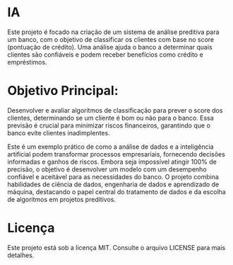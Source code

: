 # IA
Este projeto é focado na criação de um sistema de análise preditiva para um banco, com o objetivo de classificar os clientes com base no score (pontuação de crédito). Uma análise ajuda o banco a determinar quais clientes são confiáveis ​​e podem receber benefícios como crédito e empréstimos.

# Objetivo Principal:
Desenvolver e avaliar algoritmos de classificação para prever o score dos clientes, determinando se um cliente é bom ou não para o banco. Essa previsão é crucial para minimizar riscos financeiros, garantindo que o banco evite clientes inadimplentes.

Este é um exemplo prático de como a análise de dados e a inteligência artificial podem transformar processos empresariais, fornecendo decisões informadas e ganhos de riscos. Embora seja impossível atingir 100% de precisão, o objetivo é desenvolver um modelo com um desempenho confiável e aceitável para as necessidades do banco. O projeto combina habilidades de ciência de dados, engenharia de dados e aprendizado de máquina, destacando o papel central do tratamento de dados e da escolha de algoritmos em projetos preditivos.

# Licença

Este projeto está sob a licença MIT. Consulte o arquivo LICENSE para mais detalhes.





